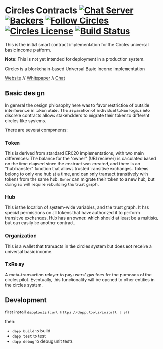 # Circles Contracts [![Chat Server](https://chat.joincircles.net/api/v1/shield.svg?type=online&name=circles%20chat)](https://chat.joincircles.net) [![Backers](https://opencollective.com/circles/supporters/badge.svg)](https://opencollective.com/circles) [![Follow Circles](https://img.shields.io/twitter/follow/circlesubi.svg?label=follow+circles)](https://twitter.com/CirclesUBI) [![Circles License](https://img.shields.io/badge/license-APGLv3-orange.svg)](https://github.com/CirclesUBI/circles-contracts/blob/master/LICENSE) [![Build Status](https://travis-ci.org/CirclesUBI/circles-contracts.svg?branch=master)](https://travis-ci.org/CirclesUBI/circles-contracts)

This is the initial smart contract implementation for the Circles universal basic income platform.

**Note:** This is not yet intended for deployment in a production system.

Circles is a blockchain-based Universal Basic Income implementation.

[Website](http://www.joincircles.net) // [Whitepaper](https://github.com/CirclesUBI/docs/blob/master/Circles.md) // [Chat](https://chat.joincircles.net)

## Basic design

In general the design philosophy here was to favor restriction of outside interference in token
state. The separation of individual token logics into discrete contracts allows stakeholders to
migrate their token to different circles-like systems.

There are several components:

### Token

This is derived from standard ERC20 implementations, with two main differences: The balance for the
"owner" (UBI reciever) is calculated based on the time elapsed since the contract was created, and
there is an "hubTransfer" function that allows trusted transitive exchanges. Tokens belong to only
one hub at a time, and can only transact transitively with tokens from the same hub. `Owner` can
migrate their token to a new hub, but doing so will require rebuilding the trust graph.

### Hub

This is the location of system-wide variables, and the trust graph. It has special permissions on
all tokens that have authorized it to perform transitive exchanges. Hub has an owner, which should
at least be a multisig, but can easily be another contract.

### Organization

This is a wallet that transacts in the circles system but does not receive a universal basic income.

### TxRelay

A meta-transaction relayer to pay users' gas fees for the purposes of the circles pilot. Eventually,
this functionality will be opened to other entities in the circles system.

## Development

first install [`dapptools`](https://dapp.tools/) (`curl https://dapp.tools/install | sh`)

then:

- `dapp build` to build
- `dapp test` to test
- `dapp debug` to debug unit tests


